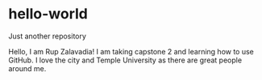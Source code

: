 # hello-world
Just another repository

Hello, I am Rup Zalavadia! I am taking capstone 2 and learning how to use GitHub. I love the city and Temple University as there are great people around me. 

